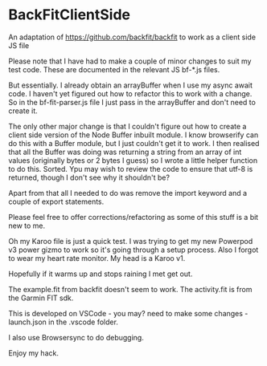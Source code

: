 # BackFitClientSide
An adaptation of https://github.com/backfit/backfit to work as a client side JS file

Please note that I have had to make a couple of minor changes to suit my test code. These are documented in the relevant JS bf-*.js files.

But essentially. I already obtain an arrayBuffer when I use my async await code. I haven't yet figured out how to refactor this to work with a change. So in the bf-fit-parser.js file I just pass in the arrayBuffer and don't need to create it.

The only other major change is that I couldn't figure out how to create a client side version of the Node Buffer inbuilt module. I know browserify can do this with a Buffer module, but I just couldn't get it to work. I then realised that all the Buffer was doing was returning a string from an array of int values (originally bytes or 2 bytes I guess) so I wrote a little helper function to do this. Sorted. Ypu may wish to review the code to ensure that utf-8 is returned, though I don't see why it shouldn't be?

Apart from that all I needed to do was remove the import keyword and a couple of export statements.

Please feel free to offer corrections/refactoring as some of this stuff is a bit new to me.

Oh my Karoo file is just a quick test. I was trying to get my new Powerpod v3 power gizmo to work so it's going through a setup process. Also I forgot to wear my heart rate monitor. My head is a Karoo v1.

Hopefully if it warms up and stops raining I met get out.

The example.fit from backfit doesn't seem to work. The activity.fit is from the Garmin FIT sdk.

This is developed on VSCode - you may? need to make some changes - launch.json in the .vscode folder.

I also use Browsersync to do debugging.

Enjoy my hack.

